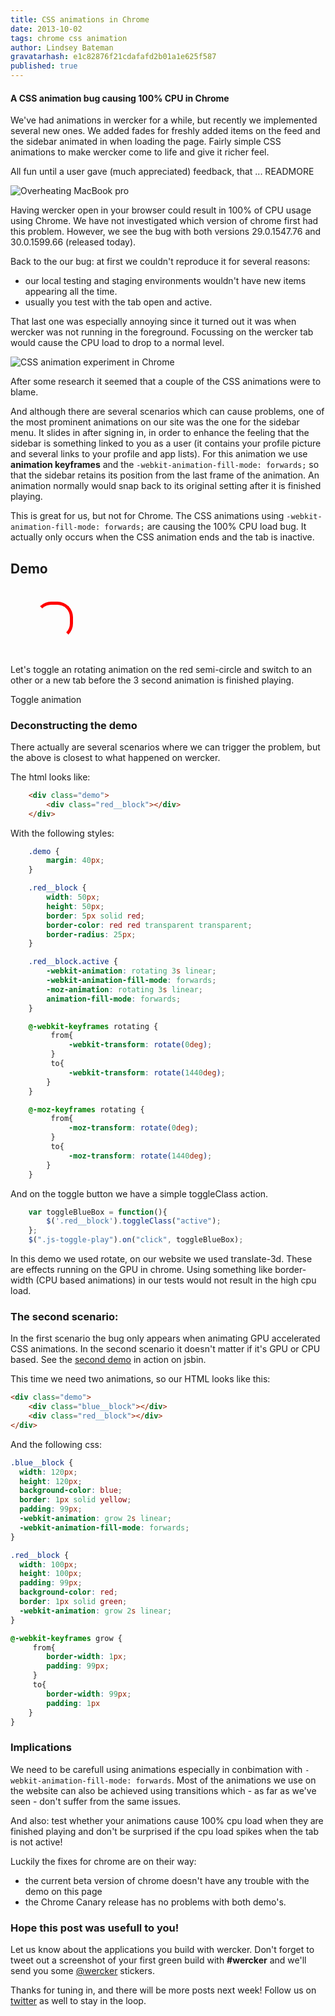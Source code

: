 ```yaml
---
title: CSS animations in Chrome
date: 2013-10-02
tags: chrome css animation
author: Lindsey Bateman
gravatarhash: e1c82876f21cdafafd2b01a1e625f587
published: true
---
```

<h4 class="subheader">
A CSS animation bug causing 100% CPU in Chrome
</h4>

We've had animations in wercker for a while, but recently we implemented
several new ones. We added fades for freshly added items on the feed and the
sidebar animated in when loading the page.
Fairly simple CSS animations to make wercker come to life and give it richer
feel.

All fun until a user gave (much appreciated) feedback, that ...
READMORE

![Overheating MacBook pro](/images/posts/chromecssanimations/heatmap.jpg)

Having wercker open in your browser could result in 100% of CPU usage using
Chrome. We have not investigated which version of chrome first had this
problem. However, we see the bug with both versions 29.0.1547.76 and
30.0.1599.66 (released today).

Back to the our bug: at first we couldn't reproduce it for several reasons:

* our local testing and staging environments wouldn't have new items
appearing all the time.
* usually you test with the tab open and active.

That last one was especially annoying since it turned out it was when wercker
was not running in the foreground. Focussing on the wercker tab would cause the
CPU load to drop to a normal level.

![CSS animation experiment in Chrome](/images/posts/chromecssanimations/chrometaskmanager.png)

After some research it seemed that a couple of the CSS animations were to blame.

And although there are several scenarios which can cause problems, one of the
most prominent animations on our site was the one for the sidebar
menu. It slides in after signing in, in order to enhance the feeling that the
sidebar is something linked to you as a user (it contains your profile picture
and several links to your profile and app lists).
For this animation we use **animation keyframes** and the
`-webkit-animation-fill-mode: forwards;` so that the sidebar retains its
position from the last frame of the animation. An animation normally would snap
back to its original setting after it is finished playing.

This is great for us, but not for Chrome. The CSS animations using
`-webkit-animation-fill-mode: forwards;` are causing the 100% CPU load bug.
It actually only occurs when the CSS animation ends and the tab
is inactive.

## Demo

<style type="text/css">

	.demo {
		margin: 40px;
	}

	.red__block {
		width: 50px;
		height: 50px;
		border: 5px solid red;
		border-color: red red transparent transparent;
		border-radius: 25px;
	}

	.red__block.active {
		-webkit-animation: rotating 3s linear;
		-webkit-animation-fill-mode: forwards;
		-moz-animation: rotating 3s linear;
		animation-fill-mode: forwards;
	}

	@-webkit-keyframes rotating {
	     from{
	         -webkit-transform: rotate(0deg);
	     }
	     to{
	         -webkit-transform: rotate(1440deg);
	    }
	}

	@-moz-keyframes rotating {
	     from{
	         -moz-transform: rotate(0deg);
	     }
	     to{
	         -moz-transform: rotate(1440deg);
	    }
	}

</style>

<div class="demo">
	<div class="red__block"></div>
</div>

Let's toggle an rotating animation on the red semi-circle and switch to an
other or a new tab before the 3 second animation is finished playing.

<a class="js-toggle-play button">Toggle animation</a>

<script type="text/javascript">
	var toggleBlueBox = function(){
		$('.red__block').toggleClass("active");
	};
	$(".js-toggle-play").on("click", toggleBlueBox);
</script>

### Deconstructing the demo

There actually are several scenarios where we can trigger the problem, but the
above is closest to what happened on wercker.

The html looks like:

``` html
	<div class="demo">
		<div class="red__block"></div>
	</div>
```

With the following styles:

``` css
	.demo {
		margin: 40px;
	}

	.red__block {
		width: 50px;
		height: 50px;
		border: 5px solid red;
		border-color: red red transparent transparent;
		border-radius: 25px;
	}

	.red__block.active {
		-webkit-animation: rotating 3s linear;
		-webkit-animation-fill-mode: forwards;
		-moz-animation: rotating 3s linear;
		animation-fill-mode: forwards;
	}

	@-webkit-keyframes rotating {
	     from{
	         -webkit-transform: rotate(0deg);
	     }
	     to{
	         -webkit-transform: rotate(1440deg);
	    }
	}

	@-moz-keyframes rotating {
	     from{
	         -moz-transform: rotate(0deg);
	     }
	     to{
	         -moz-transform: rotate(1440deg);
	    }
	}
```

And on the toggle button we have a simple toggleClass action.

``` javascript
	var toggleBlueBox = function(){
		$('.red__block').toggleClass("active");
	};
	$(".js-toggle-play").on("click", toggleBlueBox);
```

In this demo we used rotate, on our website we used translate-3d. These are
effects running on the GPU in chrome. Using something like border-width (CPU
based animations) in our tests would not result in the high cpu load.

### The second scenario:

In the first scenario the bug only appears when animating GPU accelerated CSS
animations. In the second scenario it doesn't matter if it's GPU or CPU based.
See the [second demo](http://jsbin.com/egeDUCo/7/edit?html,css,js,output) in action
on jsbin.

This time we need two animations, so our HTML looks like this:

``` html
<div class="demo">
	<div class="blue__block"></div>
	<div class="red__block"></div>
</div>
```

And the following css:

``` css
.blue__block {
  width: 120px;
  height: 120px;
  background-color: blue;
  border: 1px solid yellow;
  padding: 99px;
  -webkit-animation: grow 2s linear;
  -webkit-animation-fill-mode: forwards;
}

.red__block {
  width: 100px;
  height: 100px;
  padding: 99px;
  background-color: red;
  border: 1px solid green;
  -webkit-animation: grow 2s linear;
}

@-webkit-keyframes grow {
     from{
        border-width: 1px;
        padding: 99px;
     }
     to{
        border-width: 99px;
		padding: 1px
    }
}
```

### Implications

We need to be carefull using animations especially in conbimation with
`-webkit-animation-fill-mode: forwards`. Most of the animations we use on the
website can also be achieved using transitions which - as far as we've seen -
don't suffer from the same issues.

And also: test whether your animations cause 100% cpu load when they are
finished playing and don't be surprised if the cpu load spikes when the tab is
not active!

Luckily the fixes for chrome are on their way:
* the current beta version of chrome doesn't have any trouble with the demo on
this page
* the Chrome Canary release has no problems with both demo's.

### Hope this post was usefull to you!

Let us know about the applications you build with wercker. Don't forget to tweet out a screenshot of your first green build with **#wercker** and we'll send you some [@wercker](http://twitter.com/wercker) stickers.

Thanks for tuning in, and there will be more posts next week! Follow us on [twitter](http://twitter.com/wercker) as well to stay in the loop.


